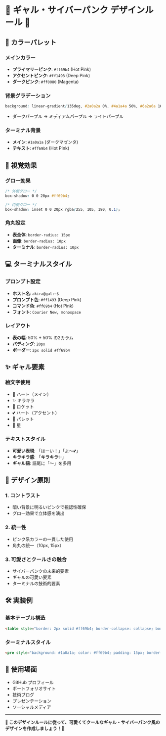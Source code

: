 # 💖 ギャル・サイバーパンク デザインルール 💖

## 🎨 カラーパレット

### メインカラー
- **プライマリーピンク**: `#ff69b4` (Hot Pink)
- **アクセントピンク**: `#ff1493` (Deep Pink)
- **ダークピンク**: `#ff0080` (Magenta)

### 背景グラデーション
```css
background: linear-gradient(135deg, #2a0a2a 0%, #4a1a4a 50%, #6a2a6a 100%);
```
- ダークパープル → ミディアムパープル → ライトパープル

### ターミナル背景
- **メイン**: `#1a0a1a` (ダークマゼンタ)
- **テキスト**: `#ff69b4` (Hot Pink)

## 🔮 視覚効果

### グロー効果
```css
/* 外側グロー */
box-shadow: 0 0 20px #ff69b4;

/* 内側グロー */
box-shadow: inset 0 0 20px rgba(255, 105, 180, 0.1);
```

### 角丸設定
- **表全体**: `border-radius: 15px`
- **画像**: `border-radius: 10px`
- **ターミナル**: `border-radius: 10px`

## 💻 ターミナルスタイル

### プロンプト設定
- **ホスト名**: `akira@gal:~$`
- **プロンプト色**: `#ff1493` (Deep Pink)
- **コマンド色**: `#ff69b4` (Hot Pink)
- **フォント**: `Courier New, monospace`

### レイアウト
- **表の幅**: 50% + 50% の2カラム
- **パディング**: `20px`
- **ボーダー**: `2px solid #ff69b4`

## ✨ ギャル要素

### 絵文字使用
- 💖 ハート（メイン）
- ✨ キラキラ
- 🚀 ロケット
- 💕 ハート（アクセント）
- 🎨 パレット
- 🌟 星

### テキストスタイル
- **可愛い表現**: 「はーい！」「よ〜💕」
- **キラキラ感**: 「**キラキラ**✨」
- **ギャル語**: 語尾に「〜」を多用

## 🎯 デザイン原則

### 1. コントラスト
- 暗い背景に明るいピンクで視認性確保
- グロー効果で立体感を演出

### 2. 統一性
- ピンク系カラーの一貫した使用
- 角丸の統一（10px, 15px）

### 3. 可愛さとクールさの融合
- サイバーパンクの未来的要素
- ギャルの可愛い要素
- ターミナルの技術的要素

## 🛠️ 実装例

### 基本テーブル構造
```html
<table style="border: 2px solid #ff69b4; border-collapse: collapse; border-radius: 15px; background: linear-gradient(135deg, #2a0a2a 0%, #4a1a4a 50%, #6a2a6a 100%); box-shadow: 0 0 20px #ff69b4, inset 0 0 20px rgba(255, 105, 180, 0.1);">
```

### ターミナルスタイル
```html
<pre style="background: #1a0a1a; color: #ff69b4; padding: 15px; border-radius: 10px; border: 1px solid #ff69b4; box-shadow: inset 0 0 10px rgba(255, 105, 180, 0.2); font-family: 'Courier New', monospace;">
```

## 🎪 使用場面

- GitHub プロフィール
- ポートフォリオサイト
- 技術ブログ
- プレゼンテーション
- ソーシャルメディア

---

**💖 このデザインルールに従って、可愛くてクールなギャル・サイバーパンク風のデザインを作成しましょう！💖**
